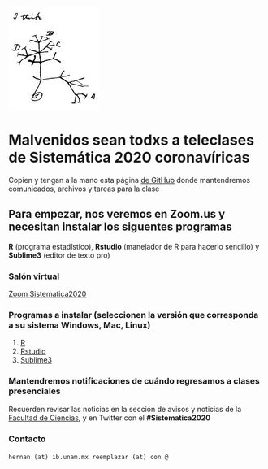 ![TreeThinking](DarwinIthink.jpg)
# Malvenidos sean todxs a teleclases de Sistemática 2020 coronavíricas

Copien y tengan a la mano esta página [de GitHub](https://hernanvm.github.io/Sistematica2020/) donde mantendremos comunicados, archivos y tareas para la clase


## Para empezar, nos veremos en Zoom.us y necesitan instalar los siguentes programas

**R** (programa estadístico), **Rstudio** (manejador de R para hacerlo sencillo) y **Sublime3** (editor de texto pro)


### Salón virtual
[Zoom Sistematica2020](https://zoom.us/j/9899412978) 

### Programas a instalar (seleccionen la versión que corresponda a su sistema Windows, Mac, Linux)

1. [R](https://cran.r-project.org/)
2. [Rstudio](https://rstudio.com/products/rstudio/download/#download) 
3. [Sublime3](https://www.sublimetext.com/3)


### Mantendremos notificaciones de cuándo regresamos a clases presenciales

Recuerden revisar las noticias en la sección de avisos y noticias de la [Facultad de Ciencias](http://www.fciencias.unam.mx/comunicacion/noticias), y en Twitter con el **#Sistematica2020**

### Contacto
```hernan (at) ib.unam.mx reemplazar (at) con @```

